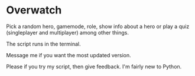 # Overwatch
Pick a random hero, gamemode, role, show info about a hero or play a quiz (singleplayer and multiplayer) among other things.

The script runs in the terminal.

Message me if you want the most updated version.

Please if you try my script, then give feedback. I'm fairly new to Python.

